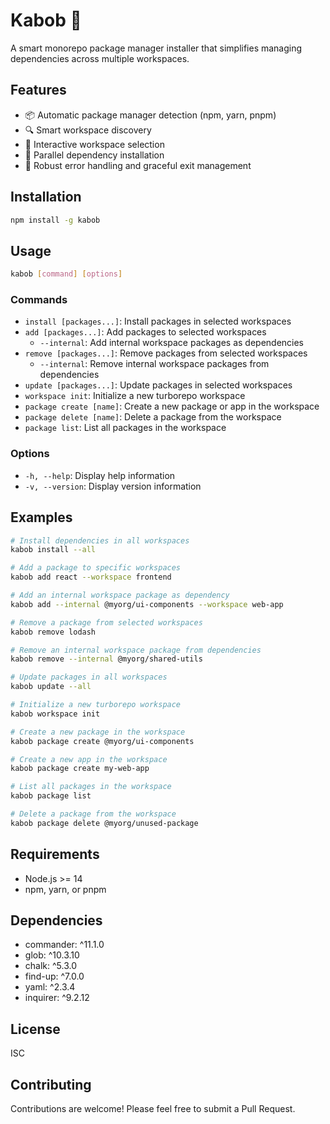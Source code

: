 # Kabob 🍖

A smart monorepo package manager installer that simplifies managing dependencies across multiple workspaces.

## Features

- 📦 Automatic package manager detection (npm, yarn, pnpm)
- 🔍 Smart workspace discovery
- 🎯 Interactive workspace selection
- 🚀 Parallel dependency installation
- 💪 Robust error handling and graceful exit management

## Installation

```bash
npm install -g kabob
```

## Usage

```bash
kabob [command] [options]
```

### Commands

- `install [packages...]`: Install packages in selected workspaces
- `add [packages...]`: Add packages to selected workspaces
  - `--internal`: Add internal workspace packages as dependencies
- `remove [packages...]`: Remove packages from selected workspaces
  - `--internal`: Remove internal workspace packages from dependencies
- `update [packages...]`: Update packages in selected workspaces
- `workspace init`: Initialize a new turborepo workspace
- `package create [name]`: Create a new package or app in the workspace
- `package delete [name]`: Delete a package from the workspace
- `package list`: List all packages in the workspace

### Options

- `-h, --help`: Display help information
- `-v, --version`: Display version information

## Examples

```bash
# Install dependencies in all workspaces
kabob install --all

# Add a package to specific workspaces
kabob add react --workspace frontend

# Add an internal workspace package as dependency
kabob add --internal @myorg/ui-components --workspace web-app

# Remove a package from selected workspaces
kabob remove lodash

# Remove an internal workspace package from dependencies
kabob remove --internal @myorg/shared-utils

# Update packages in all workspaces
kabob update --all

# Initialize a new turborepo workspace
kabob workspace init

# Create a new package in the workspace
kabob package create @myorg/ui-components

# Create a new app in the workspace
kabob package create my-web-app

# List all packages in the workspace
kabob package list

# Delete a package from the workspace
kabob package delete @myorg/unused-package
```

## Requirements

- Node.js >= 14
- npm, yarn, or pnpm

## Dependencies

- commander: ^11.1.0
- glob: ^10.3.10
- chalk: ^5.3.0
- find-up: ^7.0.0
- yaml: ^2.3.4
- inquirer: ^9.2.12

## License

ISC

## Contributing

Contributions are welcome! Please feel free to submit a Pull Request.
